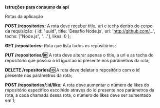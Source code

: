 <b>Istruções para consumo da api</b>

Rotas da aplicação

<b>POST /repositories:</b> A rota deve receber title, url e techs dentro do corpo da requisição:
{ id: "uuid", title: 'Desafio Node.js', url: 'http://github.com/...', techs: ["Node.js", "..."], likes: 0 };

<b>GET /repositories:</b> Rota que lista todos os repositórios;

<b>PUT /repositories/:id:</b> A rota deve alterar apenas o title, a url e as techs do repositório que possua o id igual ao id presente nos parâmetros da rota;

<b>DELETE /repositories/:id:</b> A rota deve deletar o repositório com o id presente nos parâmetros da rota;

<b>POST /repositories/:id/like:</b> A rota deve aumentar o número de likes do repositório específico escolhido através do id presente nos parâmetros da rota, a cada chamada dessa rota, o número de likes deve ser aumentado em 1;
